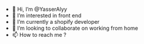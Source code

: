 - 👋 Hi, I’m @YasserAlyy
- 👀 I’m interested in front end
- 🌱 I’m currently a shopify developer
- 💞️ I’m looking to collaborate on working from home
- 📫 How to reach me ?

<!---
YasserAlyy/YasserAlyy is a ✨ special ✨ repository because its `README.md` (this file) appears on your GitHub profile.
You can click the Preview link to take a look at your changes.
--->

